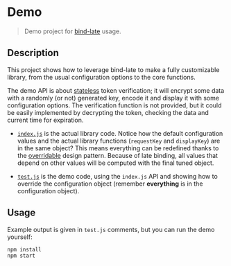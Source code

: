 Demo
====

> Demo project for [bind-late] usage.

[bind-late]: https://github.com/valeriangalliat/bind-late

Description
-----------

This project shows how to leverage bind-late to make a fully
customizable library, from the usual configuration options to the core
functions.

The demo API is about [stateless][db-network] token verification; it
will encrypt some data with a randomly (or not) generated key, encode it
and display it with some configuration options. The verification
function is not provided, but it could be easily implemented by
decrypting the token, checking the data and current time for expiration.

[db-network]: http://lucumr.pocoo.org/2013/11/17/my-favorite-database/

* [`index.js`](index.js) is the actual library code. Notice how the
  default configuration values and the actual library functions
  (`requestKey` and `displayKey`) are in the same object? This means
  everything can be redefined thanks to the [overridable] design
  pattern. Because of late binding, all values that depend on other
  values will be computed with the final tuned object.

[overridable]: https://github.com/valeriangalliat/make-overridable

* [`test.js`](test.js) is the demo code, using the `index.js` API and
  showing how to override the configuration object (remember
  **everything** is in the configuration object).

Usage
-----

Example output is given in `test.js` comments, but you can run the demo
yourself:

```js
npm install
npm start
```
